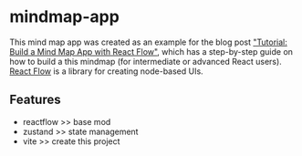 # mindmap-app

This mind map app was created as an example for the blog post ["Tutorial: Build a Mind Map App with React Flow"](https://reactflow.dev/blog/mind-map-app-with-react-flow/), which has a step-by-step guide on how to build a this mindmap (for intermediate or advanced React users). [React Flow](https://reactflow.dev) is a library for creating node-based UIs.

## Features

- reactflow >> base mod
- zustand >> state management
- vite >> create this project